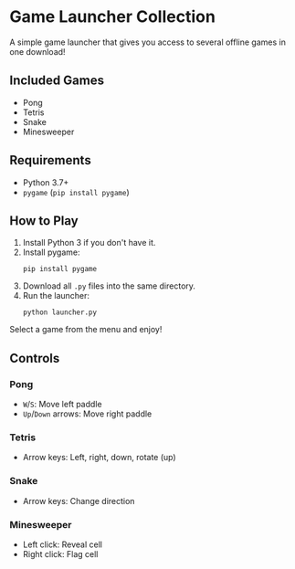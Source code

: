 # Game Launcher Collection

A simple game launcher that gives you access to several offline games in one download!

## Included Games

- Pong
- Tetris
- Snake
- Minesweeper

## Requirements

- Python 3.7+
- `pygame` (`pip install pygame`)

## How to Play

1. Install Python 3 if you don't have it.
2. Install pygame:  
   ```
   pip install pygame
   ```
3. Download all `.py` files into the same directory.
4. Run the launcher:  
   ```
   python launcher.py
   ```

Select a game from the menu and enjoy!

## Controls

### Pong
- `W`/`S`: Move left paddle
- `Up`/`Down` arrows: Move right paddle

### Tetris
- Arrow keys: Left, right, down, rotate (up)

### Snake
- Arrow keys: Change direction

### Minesweeper
- Left click: Reveal cell
- Right click: Flag cell
